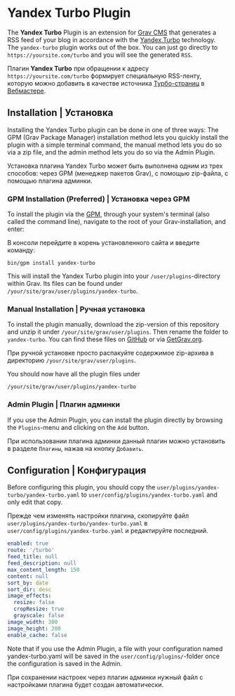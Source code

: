 # Yandex Turbo Plugin

The **Yandex Turbo** Plugin is an extension for [Grav CMS](https://github.com/getgrav/grav) that generates a RSS feed of your blog in accordance with the [Yandex.Turbo](https://tech.yandex.com/turbo/) technology. The `yandex-turbo` plugin works out of the box. You can just go directly to `https://yoursite.com/turbo` and you will see the generated `RSS`.

Плагин **Yandex Turbo** при обращении к адресу `https://yoursite.com/turbo` формирует специальную RSS-ленту, которую можно добавить в качестве источника [Турбо-страниц](https://yandex.ru/dev/turbo/) в [Вебмастере](https://webmaster.yandex.ru/).

## Installation | Установка

Installing the Yandex Turbo plugin can be done in one of three ways: The GPM (Grav Package Manager) installation method lets you quickly install the plugin with a simple terminal command, the manual method lets you do so via a zip file, and the admin method lets you do so via the Admin Plugin.

Установка плагина Yandex Turbo может быть выполнена одним из трех способов: через GPM (менеджер пакетов Grav), с помощью zip-файла, с помощью плагина админки.

### GPM Installation (Preferred) | Установка через GPM

To install the plugin via the [GPM](https://learn.getgrav.org/advanced/grav-gpm), through your system's terminal (also called the command line), navigate to the root of your Grav-installation, and enter:

В консоли перейдите в корень установленного сайта и введите команду:

    bin/gpm install yandex-turbo

This will install the Yandex Turbo plugin into your `/user/plugins`-directory within Grav. Its files can be found under `/your/site/grav/user/plugins/yandex-turbo`.

### Manual Installation | Ручная установка

To install the plugin manually, download the zip-version of this repository and unzip it under `/your/site/grav/user/plugins`. Then rename the folder to `yandex-turbo`. You can find these files on [GitHub](https://github.com/dragomano/grav-plugin-yandex-turbo) or via [GetGrav.org](https://getgrav.org/downloads/plugins#extras).

При ручной установке просто распакуйте содержимое zip-архива в директорию `/your/site/grav/user/plugins`.

You should now have all the plugin files under

    /your/site/grav/user/plugins/yandex-turbo

### Admin Plugin | Плагин админки

If you use the Admin Plugin, you can install the plugin directly by browsing the `Plugins`-menu and clicking on the `Add` button.

При использовании плагина админки данный плагин можно установить в разделе `Плагины`, нажав на кнопку `Добавить`.

## Configuration | Конфигурация

Before configuring this plugin, you should copy the `user/plugins/yandex-turbo/yandex-turbo.yaml` to `user/config/plugins/yandex-turbo.yaml` and only edit that copy.

Прежде чем изменять настройки плагина, скопируйте файл `user/plugins/yandex-turbo/yandex-turbo.yaml` в `user/config/plugins/yandex-turbo.yaml` и редактируйте последний.

```yaml
enabled: true
route: '/turbo'
feed_title: null
feed_description: null
max_content_length: 150
content: null
sort_by: date
sort_dir: desc
image_effects:
  resize: false
  cropResize: true
  grayscale: false
image_width: 300
image_height: 200
enable_cache: false
```

Note that if you use the Admin Plugin, a file with your configuration named yandex-turbo.yaml will be saved in the `user/config/plugins/`-folder once the configuration is saved in the Admin.

При сохранении настроек через плагин админки нужный файл с настройками плагина будет создан автоматически.

